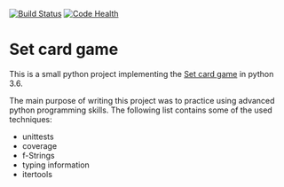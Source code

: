 [![Build Status](https://travis-ci.org/fkohlgrueber/set-game.svg?branch=master)](https://travis-ci.org/fkohlgrueber/set-game)
[![Code Health](https://landscape.io/github/fkohlgrueber/set-game/master/landscape.svg?style=flat)](https://landscape.io/github/fkohlgrueber/set-game/master)
# Set card game

This is a small python project implementing the
 [Set card game](https://en.wikipedia.org/wiki/Set_(game))
 in python 3.6.

The main purpose of writing this project was to practice using advanced
 python programming skills. The following list contains some of the used techniques:

- unittests
- coverage
- f-Strings
- typing information
- itertools

